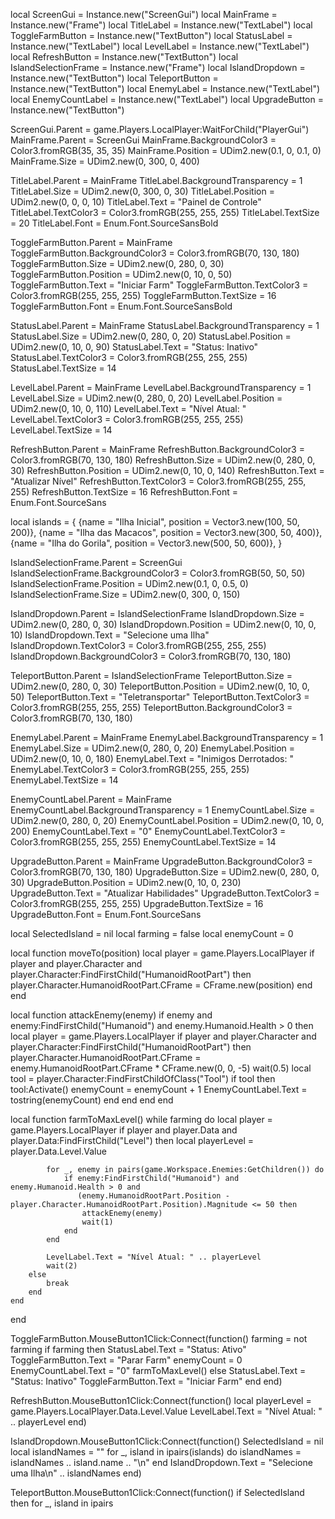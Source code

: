 local ScreenGui = Instance.new("ScreenGui")
local MainFrame = Instance.new("Frame")
local TitleLabel = Instance.new("TextLabel")
local ToggleFarmButton = Instance.new("TextButton")
local StatusLabel = Instance.new("TextLabel")
local LevelLabel = Instance.new("TextLabel")
local RefreshButton = Instance.new("TextButton")
local IslandSelectionFrame = Instance.new("Frame")
local IslandDropdown = Instance.new("TextButton")
local TeleportButton = Instance.new("TextButton")
local EnemyLabel = Instance.new("TextLabel")
local EnemyCountLabel = Instance.new("TextLabel")
local UpgradeButton = Instance.new("TextButton")

ScreenGui.Parent = game.Players.LocalPlayer:WaitForChild("PlayerGui")
MainFrame.Parent = ScreenGui
MainFrame.BackgroundColor3 = Color3.fromRGB(35, 35, 35)
MainFrame.Position = UDim2.new(0.1, 0, 0.1, 0)
MainFrame.Size = UDim2.new(0, 300, 0, 400)

TitleLabel.Parent = MainFrame
TitleLabel.BackgroundTransparency = 1
TitleLabel.Size = UDim2.new(0, 300, 0, 30)
TitleLabel.Position = UDim2.new(0, 0, 0, 10)
TitleLabel.Text = "Painel de Controle"
TitleLabel.TextColor3 = Color3.fromRGB(255, 255, 255)
TitleLabel.TextSize = 20
TitleLabel.Font = Enum.Font.SourceSansBold

ToggleFarmButton.Parent = MainFrame
ToggleFarmButton.BackgroundColor3 = Color3.fromRGB(70, 130, 180)
ToggleFarmButton.Size = UDim2.new(0, 280, 0, 30)
ToggleFarmButton.Position = UDim2.new(0, 10, 0, 50)
ToggleFarmButton.Text = "Iniciar Farm"
ToggleFarmButton.TextColor3 = Color3.fromRGB(255, 255, 255)
ToggleFarmButton.TextSize = 16
ToggleFarmButton.Font = Enum.Font.SourceSansBold

StatusLabel.Parent = MainFrame
StatusLabel.BackgroundTransparency = 1
StatusLabel.Size = UDim2.new(0, 280, 0, 20)
StatusLabel.Position = UDim2.new(0, 10, 0, 90)
StatusLabel.Text = "Status: Inativo"
StatusLabel.TextColor3 = Color3.fromRGB(255, 255, 255)
StatusLabel.TextSize = 14

LevelLabel.Parent = MainFrame
LevelLabel.BackgroundTransparency = 1
LevelLabel.Size = UDim2.new(0, 280, 0, 20)
LevelLabel.Position = UDim2.new(0, 10, 0, 110)
LevelLabel.Text = "Nível Atual: "
LevelLabel.TextColor3 = Color3.fromRGB(255, 255, 255)
LevelLabel.TextSize = 14

RefreshButton.Parent = MainFrame
RefreshButton.BackgroundColor3 = Color3.fromRGB(70, 130, 180)
RefreshButton.Size = UDim2.new(0, 280, 0, 30)
RefreshButton.Position = UDim2.new(0, 10, 0, 140)
RefreshButton.Text = "Atualizar Nível"
RefreshButton.TextColor3 = Color3.fromRGB(255, 255, 255)
RefreshButton.TextSize = 16
RefreshButton.Font = Enum.Font.SourceSans

local islands = {
    {name = "Ilha Inicial", position = Vector3.new(100, 50, 200)},
    {name = "Ilha das Macacos", position = Vector3.new(300, 50, 400)},
    {name = "Ilha do Gorila", position = Vector3.new(500, 50, 600)},
}

IslandSelectionFrame.Parent = ScreenGui
IslandSelectionFrame.BackgroundColor3 = Color3.fromRGB(50, 50, 50)
IslandSelectionFrame.Position = UDim2.new(0.1, 0, 0.5, 0)
IslandSelectionFrame.Size = UDim2.new(0, 300, 0, 150)

IslandDropdown.Parent = IslandSelectionFrame
IslandDropdown.Size = UDim2.new(0, 280, 0, 30)
IslandDropdown.Position = UDim2.new(0, 10, 0, 10)
IslandDropdown.Text = "Selecione uma Ilha"
IslandDropdown.TextColor3 = Color3.fromRGB(255, 255, 255)
IslandDropdown.BackgroundColor3 = Color3.fromRGB(70, 130, 180)

TeleportButton.Parent = IslandSelectionFrame
TeleportButton.Size = UDim2.new(0, 280, 0, 30)
TeleportButton.Position = UDim2.new(0, 10, 0, 50)
TeleportButton.Text = "Teletransportar"
TeleportButton.TextColor3 = Color3.fromRGB(255, 255, 255)
TeleportButton.BackgroundColor3 = Color3.fromRGB(70, 130, 180)

EnemyLabel.Parent = MainFrame
EnemyLabel.BackgroundTransparency = 1
EnemyLabel.Size = UDim2.new(0, 280, 0, 20)
EnemyLabel.Position = UDim2.new(0, 10, 0, 180)
EnemyLabel.Text = "Inimigos Derrotados: "
EnemyLabel.TextColor3 = Color3.fromRGB(255, 255, 255)
EnemyLabel.TextSize = 14

EnemyCountLabel.Parent = MainFrame
EnemyCountLabel.BackgroundTransparency = 1
EnemyCountLabel.Size = UDim2.new(0, 280, 0, 20)
EnemyCountLabel.Position = UDim2.new(0, 10, 0, 200)
EnemyCountLabel.Text = "0"
EnemyCountLabel.TextColor3 = Color3.fromRGB(255, 255, 255)
EnemyCountLabel.TextSize = 14

UpgradeButton.Parent = MainFrame
UpgradeButton.BackgroundColor3 = Color3.fromRGB(70, 130, 180)
UpgradeButton.Size = UDim2.new(0, 280, 0, 30)
UpgradeButton.Position = UDim2.new(0, 10, 0, 230)
UpgradeButton.Text = "Atualizar Habilidades"
UpgradeButton.TextColor3 = Color3.fromRGB(255, 255, 255)
UpgradeButton.TextSize = 16
UpgradeButton.Font = Enum.Font.SourceSans

local SelectedIsland = nil
local farming = false
local enemyCount = 0

local function moveTo(position)
    local player = game.Players.LocalPlayer
    if player and player.Character and player.Character:FindFirstChild("HumanoidRootPart") then
        player.Character.HumanoidRootPart.CFrame = CFrame.new(position)
    end
end

local function attackEnemy(enemy)
    if enemy and enemy:FindFirstChild("Humanoid") and enemy.Humanoid.Health > 0 then
        local player = game.Players.LocalPlayer
        if player and player.Character and player.Character:FindFirstChild("HumanoidRootPart") then
            player.Character.HumanoidRootPart.CFrame = enemy.HumanoidRootPart.CFrame * CFrame.new(0, 0, -5)
            wait(0.5)
            local tool = player.Character:FindFirstChildOfClass("Tool")
            if tool then
                tool:Activate()
                enemyCount = enemyCount + 1
                EnemyCountLabel.Text = tostring(enemyCount)
            end
        end
    end
end

local function farmToMaxLevel()
    while farming do
        local player = game.Players.LocalPlayer
        if player and player.Data and player.Data:FindFirstChild("Level") then
            local playerLevel = player.Data.Level.Value

            for _, enemy in pairs(game.Workspace.Enemies:GetChildren()) do
                if enemy:FindFirstChild("Humanoid") and enemy.Humanoid.Health > 0 and 
                   (enemy.HumanoidRootPart.Position - player.Character.HumanoidRootPart.Position).Magnitude <= 50 then
                    attackEnemy(enemy)
                    wait(1)
                end
            end

            LevelLabel.Text = "Nível Atual: " .. playerLevel
            wait(2)
        else
            break
        end
    end
end

ToggleFarmButton.MouseButton1Click:Connect(function()
    farming = not farming
    if farming then
        StatusLabel.Text = "Status: Ativo"
        ToggleFarmButton.Text = "Parar Farm"
        enemyCount = 0
        EnemyCountLabel.Text = "0"
        farmToMaxLevel()
    else
        StatusLabel.Text = "Status: Inativo"
        ToggleFarmButton.Text = "Iniciar Farm"
    end
end)

RefreshButton.MouseButton1Click:Connect(function()
    local playerLevel = game.Players.LocalPlayer.Data.Level.Value
    LevelLabel.Text = "Nível Atual: " .. playerLevel
end)

IslandDropdown.MouseButton1Click:Connect(function()
    SelectedIsland = nil
    local islandNames = ""
    for _, island in ipairs(islands) do
        islandNames = islandNames .. island.name .. "\n"
    end
    IslandDropdown.Text = "Selecione uma Ilha\n" .. islandNames
end)

TeleportButton.MouseButton1Click:Connect(function()
    if SelectedIsland then
        for _, island in ipairs
